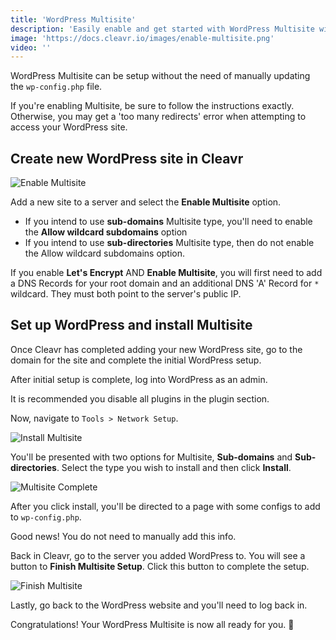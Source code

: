 ```yaml
---
title: 'WordPress Multisite'
description: 'Easily enable and get started with WordPress Multisite with Cleavr'
image: 'https://docs.cleavr.io/images/enable-multisite.png'
video: ''
---
```


WordPress Multisite can be setup without the need of manually updating the `wp-config.php` file. 

<base-alert>
If you're enabling Multisite, be sure to follow the instructions exactly. Otherwise, you may
get a 'too many redirects' error when attempting to access your WordPress site.
</base-alert>

## Create new WordPress site in Cleavr

![Enable Multisite](/images/enable-multisite.png)

Add a new site to a server and select the **Enable Multisite** option. 

- If you intend to use **sub-domains** Multisite type, you'll need to enable the **Allow wildcard subdomains** option
- If you intend to use **sub-directories** Multisite type, then do not enable the Allow wildcard subdomains option. 

If you enable **Let's Encrypt** AND **Enable Multisite**, you will first need to add a DNS Records for your root domain and an 
additional DNS 'A' Record for `*` wildcard. They must both point to the server's public IP.  

## Set up WordPress and install Multisite

Once Cleavr has completed adding your new WordPress site, go to the domain for the site and complete the initial 
WordPress setup. 

After initial setup is complete, log into WordPress as an admin. 

It is recommended you disable all plugins in the plugin section. 

Now, navigate to `Tools > Network Setup`. 

![Install Multisite](/images/install-multisite.png)

You'll be presented with two options for Multisite, **Sub-domains** and **Sub-directories**. Select the type you wish to install and then click **Install**.

![Multisite Complete](/images/multisite-complete.png)

After you click install, you'll be directed to a page with some configs to add to `wp-config.php`.

Good news! You do not need to manually add this info. 

Back in Cleavr, go to the server you added WordPress to. You will see a button to **Finish Multisite Setup**. Click 
this button to complete the setup.  

![Finish Multisite](/images/finish-multisite.png)

Lastly, go back to the WordPress website and you'll need to log back in. 

Congratulations! Your WordPress Multisite is now all ready for you. 🎉

